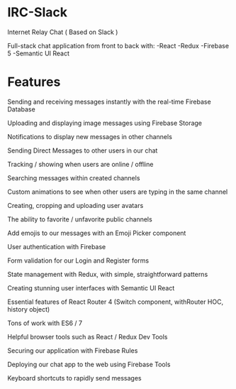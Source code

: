 # IRC-Slack
Internet Relay Chat ( Based on Slack )

Full-stack chat application from front to back with: 
-React 
-Redux
-Firebase 5
-Semantic UI React

# Features

Sending and receiving messages instantly with the real-time Firebase Database

Uploading and displaying image messages using Firebase Storage

Notifications to display new messages in other channels

Sending Direct Messages to other users in our chat

Tracking / showing when users are online / offline

Searching messages within created channels

Custom animations to see when other users are typing in the same channel

Creating, cropping and uploading user avatars

The ability to favorite / unfavorite public channels

Add emojis to our messages with an Emoji Picker component

User authentication with Firebase

Form validation for our Login and Register forms

State management with Redux, with simple, straightforward patterns

Creating stunning user interfaces with Semantic UI React

Essential features of React Router 4 (Switch component, withRouter HOC, history object)

Tons of work with ES6 / 7

Helpful browser tools such as React / Redux Dev Tools

Securing our application with Firebase Rules

Deploying our chat app to the web using Firebase Tools

Keyboard shortcuts to rapidly send messages
